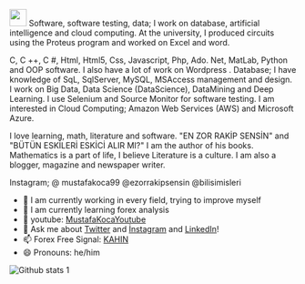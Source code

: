 <!--<h3 align="center">
![image](https://user-images.githubusercontent.com/6764957/87082196-3418a980-c25d-11ea-9987-0d9787d54100.png)
</h3> -->

<img src="https://raw.githubusercontent.com/iampavangandhi/iampavangandhi/master/gifs/Hi.gif" width="30px"> Software, software testing, data; I work on database, artificial intelligence and cloud computing. At the university, I produced circuits using the Proteus program and worked on Excel and word.

C, C ++, C #, Html, Html5, Css, Javascript, Php, Ado. Net, MatLab, Python and OOP software. I also have a lot of work on Wordpress
.
Database; I have knowledge of SqL, SqlServer, MySQL, MSAccess management and design.
I work on Big Data, Data Science (DataScience), DataMining and Deep Learning.
I use Selenium and Source Monitor for software testing.
I am interested in Cloud Computing;
Amazon Web Services (AWS) and Microsoft Azure.

I love learning, math, literature and software. "EN ZOR RAKİP SENSİN" and "BÜTÜN ESKİLERİ ESKİCİ ALIR MI?" I am the author of his books. Mathematics is a part of life, I believe Literature is a culture. I am also a blogger, magazine and newspaper writer.

Instagram;
@ mustafakoca99
@ezorrakipsensin
@bilisimisleri

- 🔭 I am currently working in every field, trying to improve myself
- 🌱 I am currently learning forex analysis
- 🤔 youtube: [MustafaKocaYoutube](https://www.youtube.com/channel/UCEOgptjepYwXTh1wtBlwVgA)
- 💬 Ask me about [Twitter](https://twitter.com/MustafaaKocaa99) and [İnstagram](https://www.instagram.com/enzorrakipsensin/?hl=tr) and [LinkedIn](https://www.linkedin.com/in/mustafa-koca-059bb6178/)!
- 📫 Forex Free Signal: [KAHIN](https://t.me/KahinFreeSignals)
- 😄 Pronouns: he/him

![Github stats 1](https://github-readme-stats.vercel.app/api?username=mustafakoca99&show_icons=true&theme=gradient)
